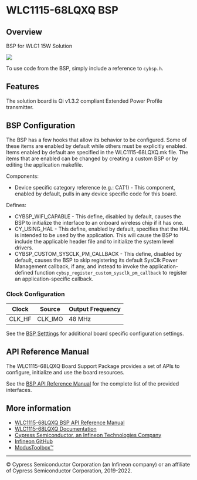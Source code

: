 # WLC1115-68LQXQ BSP

## Overview

BSP for WLC1 15W Solution

![](docs/html/board.png)

To use code from the BSP, simply include a reference to `cybsp.h`.

## Features
The solution board is Qi v1.3.2 compliant Extended Power Profile transmitter.

## BSP Configuration

The BSP has a few hooks that allow its behavior to be configured. Some of these items are enabled by default while others must be explicitly enabled. Items enabled by default are specified in the WLC1115-68LQXQ.mk file. The items that are enabled can be changed by creating a custom BSP or by editing the application makefile.

Components:
* Device specific category reference (e.g.: CAT1) - This component, enabled by default, pulls in any device specific code for this board.

Defines:
* CYBSP_WIFI_CAPABLE - This define, disabled by default, causes the BSP to initialize the interface to an onboard wireless chip if it has one.
* CY_USING_HAL - This define, enabled by default, specifies that the HAL is intended to be used by the application. This will cause the BSP to include the applicable header file and to initialize the system level drivers.
* CYBSP_CUSTOM_SYSCLK_PM_CALLBACK - This define, disabled by default, causes the BSP to skip registering its default SysClk Power Management callback, if any, and instead to invoke the application-defined function `cybsp_register_custom_sysclk_pm_callback` to register an application-specific callback.

### Clock Configuration

| Clock    | Source    | Output Frequency |
|----------|-----------|------------------|
| CLK_HF   | CLK_IMO   | 48 MHz           |

See the [BSP Setttings][settings] for additional board specific configuration settings.

## API Reference Manual

The WLC1115-68LQXQ Board Support Package provides a set of APIs to configure, initialize and use the board resources.

See the [BSP API Reference Manual][api] for the complete list of the provided interfaces.

## More information
* [WLC1115-68LQXQ BSP API Reference Manual][api]
* [WLC1115-68LQXQ Documentation](http://www.infineon.com/cms/en/product/evaluation-boards/refwlctx15wc1)
* [Cypress Semiconductor, an Infineon Technologies Company](http://www.cypress.com)
* [Infineon GitHub](https://github.com/infineon)
* [ModusToolbox™](https://www.cypress.com/products/modustoolbox-software-environment)

[api]: https://infineon.github.io/TARGET_WLC1115-68LQXQ/html/modules.html
[settings]: https://infineon.github.io/TARGET_WLC1115-68LQXQ/html/md_bsp_settings.html

---
© Cypress Semiconductor Corporation (an Infineon company) or an affiliate of Cypress Semiconductor Corporation, 2019-2022.
